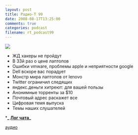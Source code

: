 ```yaml
---
layout: post
title: Радио-Т 99
date: 2008-08-17T13:25:00
comments: true
categories: podcast
filename: rt_podcast99
---
```

![](https://radio-t.com/images/radio-t/rt99.jpg)


- ЖД хакеры не пройдут
- В 33й раз о цене лаптопов
- Ошибки vmware, проблемы apple и неприятности google
- Dell вскоре вас порадует
- Монстр мира лаптопов от lenovo
- Twitter ограничил следящих
- яндекс.деньги хитреют: для вашей пользы
- Анонимные торренты за $10
- Почтовый адрес раскажет все
- Цифровая темя выпуска
- Темы наших слушателей

***_ [Лог чата](/chat/logs/radio-t-99.html)_**

[аудио](http://cdn.radio-t.com/rt_podcast99.mp3)
<audio src="http://cdn.radio-t.com/rt_podcast99.mp3" preload="none"></audio>

